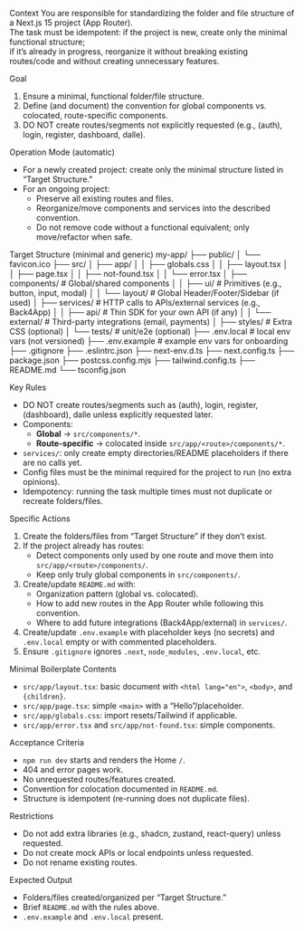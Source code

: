 Context
You are responsible for standardizing the folder and file structure of a Next.js 15 project (App Router).  
The task must be idempotent: if the project is new, create only the minimal functional structure;  
if it’s already in progress, reorganize it without breaking existing routes/code and without creating unnecessary features.

Goal
1) Ensure a minimal, functional folder/file structure.  
2) Define (and document) the convention for global components vs. colocated, route-specific components.  
3) DO NOT create routes/segments not explicitly requested (e.g., (auth), login, register, dashboard, dalle).

Operation Mode (automatic)
- For a newly created project: create only the minimal structure listed in “Target Structure.”  
- For an ongoing project:  
  - Preserve all existing routes and files.  
  - Reorganize/move components and services into the described convention.  
  - Do not remove code without a functional equivalent; only move/refactor when safe.

Target Structure (minimal and generic)
my-app/
├── public/
│   └── favicon.ico
├── src/
│   ├── app/
│   │   ├── globals.css
│   │   ├── layout.tsx
│   │   ├── page.tsx
│   │   ├── not-found.tsx
│   │   └── error.tsx
│   ├── components/                # Global/shared components
│   │   ├── ui/                    # Primitives (e.g., button, input, modal)
│   │   └── layout/                # Global Header/Footer/Sidebar (if used)
│   ├── services/                  # HTTP calls to APIs/external services (e.g., Back4App)
│   │   ├── api/                   # Thin SDK for your own API (if any)
│   │   └── external/              # Third-party integrations (email, payments)
│   ├── styles/                    # Extra CSS (optional)
│   └── tests/                     # unit/e2e (optional)
├── .env.local                     # local env vars (not versioned)
├── .env.example                   # example env vars for onboarding
├── .gitignore
├── .eslintrc.json
├── next-env.d.ts
├── next.config.ts
├── package.json
├── postcss.config.mjs
├── tailwind.config.ts
├── README.md
└── tsconfig.json

Key Rules
- DO NOT create routes/segments such as (auth), login, register, (dashboard), dalle unless explicitly requested later.  
- Components:  
  - **Global** → `src/components/*`.  
  - **Route-specific** → colocated inside `src/app/<route>/components/*`.  
- `services/`: only create empty directories/README placeholders if there are no calls yet.  
- Config files must be the minimal required for the project to run (no extra opinions).  
- Idempotency: running the task multiple times must not duplicate or recreate folders/files.

Specific Actions
1) Create the folders/files from “Target Structure” if they don’t exist.  
2) If the project already has routes:  
   - Detect components only used by one route and move them into `src/app/<route>/components/`.  
   - Keep only truly global components in `src/components/`.  
3) Create/update `README.md` with:  
   - Organization pattern (global vs. colocated).  
   - How to add new routes in the App Router while following this convention.  
   - Where to add future integrations (Back4App/external) in `services/`.  
4) Create/update `.env.example` with placeholder keys (no secrets) and `.env.local` empty or with commented placeholders.  
5) Ensure `.gitignore` ignores `.next`, `node_modules`, `.env.local`, etc.

Minimal Boilerplate Contents
- `src/app/layout.tsx`: basic document with `<html lang="en">`, `<body>`, and `{children}`.  
- `src/app/page.tsx`: simple `<main>` with a “Hello”/placeholder.  
- `src/app/globals.css`: import resets/Tailwind if applicable.  
- `src/app/error.tsx` and `src/app/not-found.tsx`: simple components.  

Acceptance Criteria
- `npm run dev` starts and renders the Home `/`.  
- 404 and error pages work.  
- No unrequested routes/features created.  
- Convention for colocation documented in `README.md`.  
- Structure is idempotent (re-running does not duplicate files).  

Restrictions
- Do not add extra libraries (e.g., shadcn, zustand, react-query) unless requested.  
- Do not create mock APIs or local endpoints unless requested.  
- Do not rename existing routes.  

Expected Output
- Folders/files created/organized per “Target Structure.”  
- Brief `README.md` with the rules above.  
- `.env.example` and `.env.local` present.